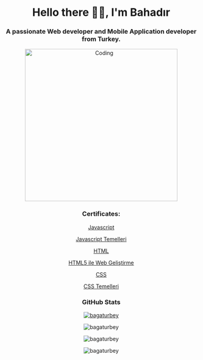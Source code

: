 <h1 align="center">Hello there 👋🏻, I'm Bahadır</h1>
<h3 align="center">A passionate Web developer and Mobile Application developer from Turkey.</h3>

<p align="center" > <img   alt="Coding" width="400" src="https://s11.gifyu.com/images/Sc6gu.gif"> </p>

<h3 align="center">Certificates:</h3>
<p align="center"> <a  href="https://github.com/BagaturBey/BagaturBey/assets/107503923/cb8df5f9-b891-4297-8477-95a240918b24" target="_blank">Javascript</a> </p>
<p align="center"><a  href="https://github.com/BagaturBey/BagaturBey/assets/107503923/27ed729e-26c1-46e2-bc78-2081319ac3fb" target="_blank">Javascript Temelleri</a></p>
<p align="center"> <a  href="https://github.com/BagaturBey/BagaturBey/assets/107503923/7c12fecd-cf13-4f05-8d40-71806d45d03f" target="_blank">HTML</a></p>
<p align="center"><a href="https://github.com/BagaturBey/BagaturBey/assets/107503923/228169e3-dcc4-4a7f-8ae0-bc3df3ecb827" target="_blank">HTML5 ile Web Geliştirme</a></p>
<p align="center"><a  href="https://github.com/BagaturBey/BagaturBey/assets/107503923/3cbdf232-5d63-434f-8a09-68ac262e2def" target="_blank">CSS</a></p>
<p align="center"><a  href="https://github.com/BagaturBey/BagaturBey/assets/107503923/b35fb58c-ed59-4243-8871-027d443653d3" target="_blank">CSS Temelleri</a></p>

<h3 align="center">GitHub Stats</h3>
<p align="center"> <a href="https://github.com/ryo-ma/github-profile-trophy"><img src="https://github-profile-trophy.vercel.app/?username=bagaturbey&row=2&column=3" alt="bagaturbey" /></a> </p>

<p align="center"> <img src="https://github-readme-stats.vercel.app/api/top-langs/?username=bagaturbey&theme=default&hide_border=false&include_all_commits=false&count_private=false&layout=compact" alt="bagaturbey" /></p>

<p align="center" > <img src="https://github-readme-stats.vercel.app/api?username=bagaturbey&theme=default&hide_border=false&include_all_commits=false&count_private=false" alt="bagaturbey"/></p>

<p align="center" ><img src="https://github-readme-streak-stats.herokuapp.com/?user=bagaturbey&" alt="bagaturbey" /></p>
